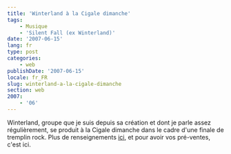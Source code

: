 ```yaml
---
title: 'Winterland à la Cigale dimanche'
tags:
    - Musique
    - 'Silent Fall (ex Winterland)'
date: '2007-06-15'
lang: fr
type: post
categories:
    - web
publishDate: '2007-06-15'
locale: fr_FR
slug: winterland-a-la-cigale-dimanche
section: web
2007:
    - '06'
---
```


Winterland, groupe que je suis depuis sa création et dont je parle assez régulièrement, se produit à la Cigale dimanche dans le cadre d'une finale de tremplin rock. Plus de renseignements [ici](http://www.winterland.fr), et pour avoir vos pré-ventes, c'est ici.